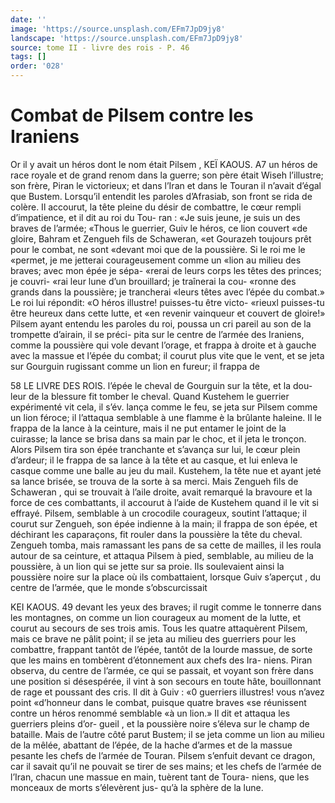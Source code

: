 ```yaml
---
date: ''
image: 'https://source.unsplash.com/EFm7JpD9jy8'
landscape: 'https://source.unsplash.com/EFm7JpD9jy8'
source: tome II - livre des rois - P. 46
tags: []
order: '028'
---
```


# Combat de Pilsem contre les Iraniens

Or il y avait un héros dont le nom était Pilsem ,
KEÏ KAOUS. A7 un héros de race royale et de grand renom dans la
guerre; son père était Wiseh l’illustre; son frère, Piran le victorieux; et dans l’Iran et dans le Touran il n’avait d’égal que Bustem. Lorsqu’il entendit les
paroles d’Afrasiab, son front se rida de colère. Il accourut, la tête pleine du désir de combattre, le cœur rempli d’impatience, et il dit au roi du Tou- ran : «Je suis jeune, je suis un des braves de l’armée; «Thous le guerrier, Guiv le héros, ce lion couvert «de gloire, Bahram et Zengueh fils de Schaweran, «et Gourazeh toujours prêt pour le combat, ne sont «devant moi que de la poussière. Si le roi me le «permet, je me jetterai courageusement comme un «lion au milieu des braves; avec mon épée je sépa-
«rerai de leurs corps les têtes des princes; je couvri- «rai leur lune d’un brouillard; je traînerai la cou- «ronne des grands dans la poussière; je trancherai «leurs têtes avec l’épée du combat.» Le roi lui
répondit: «O héros illustre! puisses-tu être victo-
«rieuxl puisses-tu être heureux dans cette lutte, et «en revenir vainqueur et couvert de gloire!» Pilsem ayant entendu les paroles du roi, poussa un cri pareil au son de la trompette d’airain, il se préci-
pita sur le centre de l’armée des Iraniens, comme la poussière qui vole devant l’orage, et frappa à droite
et à gauche avec la massue et l’épée du combat; il
courut plus vite que le vent, et se jeta sur Gourguin
rugissant comme un lion en fureur; il frappa de

58 LE LIVRE DES ROIS. l’épée le cheval de Gourguin sur la tête, et la dou-
leur de la blessure fit tomber le cheval. Quand Kustehem le guerrier expérimenté vit cela, il s’év.
lança comme le feu, se jeta sur Pilsem comme un lion féroce; il l’attaqua semblable à une flamme è la brûlante haleine. Il le frappa de la lance à la ceinture, mais il ne put entamer le joint de la cuirasse; la lance se brisa dans sa main par le choc, et il jeta le tronçon. Alors Pilsem tira son épée tranchante et s’avança sur lui, le cœur plein d’ardeur; il le frappa
de sa lance à la tête et au casque, et lui enleva le casque comme une balle au jeu du mail. Kustehem, la tête nue et ayant jeté sa lance brisée, se trouva de
la sorte à sa merci. Mais Zengueh fils de Schaweran , qui se trouvait à l’aile droite, avait remarqué la bravoure et la force de ces combattants, il accourut à l’aide de Kustehem quand il le vit si effrayé. Pilsem, semblable à un crocodile courageux, soutint l’attaque; il courut sur Zengueh, son épée indienne
à la main; il frappa de son épée, et déchirant les caparaçons, fit rouler dans la poussière la tête du cheval. Zengueh tomba, mais ramassant les pans de sa cette de mailles, il les roula autour de sa ceinture, et attaqua Pilsem à pied, semblable, au milieu de la poussière, à un lion qui se jette sur sa proie. Ils soulevaient ainsi la poussière noire sur la place où ils combattaient, lorsque Guiv s’aperçut , du
centre de l’armée, que le monde s’obscurcissait

KEI KAOUS. 49 devant les yeux des braves; il rugit comme le tonnerre
dans les montagnes, on comme un lion courageux au moment de la lutte, et courut au secours de ses trois amis. Tous les quatre attaquèrent Pilsem, mais ce brave ne pâlit point; il se jeta au milieu des guerriers pour les combattre, frappant tantôt de l’épée, tantôt de la lourde massue, de sorte que les
mains en tombèrent d’étonnement aux chefs des Ira- niens. Piran observa, du centre de l’armée, ce qui
se passait, et voyant son frère dans une position si désespérée, il vint à son secours en toute hâte, bouillonnant de rage et poussant des cris. Il dit à Guiv : «0 guerriers illustres! vous n’avez point «d’honneur dans le combat, puisque quatre braves
«se réunissent contre un héros renommé semblable
«à un lion.» Il dit et attaqua les guerriers pleins d’or-
gueil , et la poussière noire s’éleva sur le champ de bataille. Mais de l’autre côté parut Bustem; il se jeta comme un lion au milieu de la mêlée, abattant de l’épée, de la hache d’armes et de la massue pesante
les chefs de l’armée de Touran. Pilsem s’enfuit
devant ce dragon, car il savait qu’il ne pouvait se tirer de ses mains; et les chefs de l’armée de l’Iran,
chacun une massue en main, tuèrent tant de Toura- niens, que les monceaux de morts s’élevèrent jus-
qu’à la sphère de la lune.
